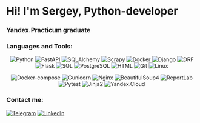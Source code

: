 # Hi! I'm Sergey, Python-developer
### Yandex.Practicum graduate

### Languages and Tools:
<div align="center">

![Python](https://img.shields.io/badge/-Python-090909)
![FastAPI](https://img.shields.io/badge/-FastAPI-090909)
![SQLAlchemy](https://img.shields.io/badge/-SQLAlchemy-090909)
![Scrapy](https://img.shields.io/badge/-Keras-090909)
![Docker](https://img.shields.io/badge/-Docker-090909)
![Django](https://img.shields.io/badge/-Pandas-090909)
![DRF](https://img.shields.io/badge/-Matplotlib-090909)
![Flask](https://img.shields.io/badge/-Scikit-learn-090909)
![SQL](https://img.shields.io/badge/-SQL-090909)
![PostgreSQL](https://img.shields.io/badge/-PostgreSQL-090909)
![HTML](https://img.shields.io/badge/-Redis-090909)
![Git](https://img.shields.io/badge/-Git-090909)
![Linux](https://img.shields.io/badge/-Linux-090909)

</div>

<div align="center">

![Docker-compose](https://img.shields.io/badge/-Docker_compose-090909)
![Gunicorn](https://img.shields.io/badge/-Gunicorn-090909)
![Nginx](https://img.shields.io/badge/-Nginx-090909)
![BeautifulSoup4](https://img.shields.io/badge/-BeautifulSoup4-090909)
![ReportLab](https://img.shields.io/badge/-ReportLab-090909)
![Pytest](https://img.shields.io/badge/-Pytest-090909)
![Jinja2](https://img.shields.io/badge/-Jinja2-090909)
![Yandex.Cloud](https://img.shields.io/badge/-Yandex.Cloud-090909)

</div>

### Contact me:
[![Telegram](https://img.shields.io/badge/-Telegram-090909?style=for-the-badge&logo=telegram&logoColor=27A0D9)](https://t.me/Sergey_Patrushev)
[![LinkedIn](https://img.shields.io/badge/-LinkedIn-090909?style=for-the-badge&logo=linkedin&logoColor=007BB6)](https://www.linkedin.com/in/isergeypatrushev/)
